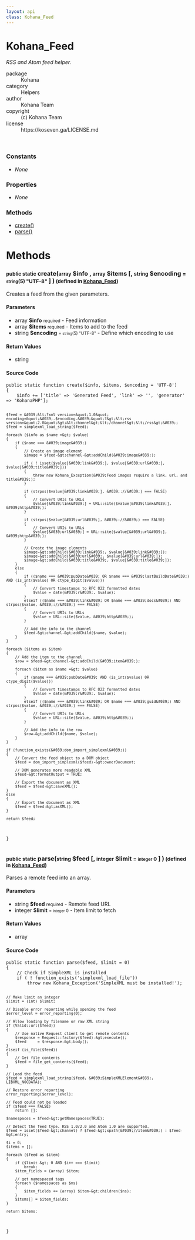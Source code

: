 ```yaml
---
layout: api
class: Kohana_Feed
---
```

<h1>Kohana_Feed</h1>
<p>
<i><p>RSS and Atom feed helper.</p>
</i>
</p>
<dl class='tags'>
<dt>package</dt>
<dd>Kohana</dd>
<dt>category</dt>
<dd>Helpers</dd>
<dt>author</dt>
<dd>Kohana Team</dd>
<dt>copyright</dt>
<dd>(c) Kohana Team</dd>
<dt>license</dt>
<dd>https://koseven.ga/LICENSE.md</dd>
</dl>
<br />
<div class='toc row d-none d-sm-flex d-md-flex d-lg-flex d-xl-flex'>
<div class='constants col-4'>
<h3>Constants</h3>
<ul>
<li>
<em>None</em>
</li>
</ul>
</div>
<div class='properties col-4'>
<h3>Properties</h3>
<ul>
<li>
<em>None</em>
</li>
</ul>
</div>
<div class='methods col-4'>
<h3>Methods</h3>
<ul>
<li>
<a href="#create">create()</a>
</li>
<li>
<a href="#parse">parse()</a>
</li>

</ul>
</div>
</div>
<h1 id='methods'>Methods</h1>
<div class='methods'>

<div class='method'>
<h3 id="create"><small>public static</small>  create(<small>array</small> <span class="param" title="Feed information">$info</span> , <small>array</small> <span class="param" title="Items to add to the feed">$items</span> [, <small>string</small> <span class="param" title="Define which encoding to use">$encoding</span> <small>= <small>string</small><span>(5)</span> "UTF-8"</small> ] )<small> (defined in <a href='/documentation/api/Kohana_Feed'>Kohana_Feed</a>)</small></h3>
<div class='description'><p>Creates a feed from the given parameters.</p>
</div>
<h4>Parameters</h4>
<ul>
<li>
 <span class="blue">array </span><strong> $info</strong> <small>required</small> - Feed information</li>
<li>
 <span class="blue">array </span><strong> $items</strong> <small>required</small> - Items to add to the feed</li>
<li>
 <span class="blue">string </span><strong> $encoding</strong> <small> = <small>string</small><span>(5)</span> "UTF-8"</small> - Define which encoding to use</li>
</ul>
<h4>Return Values</h4>
<ul class='return'>
<li>
<span class='blue'>string</span>  
</li></ul>
<div class="method-source">
<h4>Source Code</h4>
<pre>
<code class="language-php">public static function create($info, $items, $encoding = &#039;UTF-8&#039;)
{
	$info += [&#039;title&#039; =&gt; &#039;Generated Feed&#039;, &#039;link&#039; =&gt; &#039;&#039;, &#039;generator&#039; =&gt; &#039;KohanaPHP&#039;];

	$feed = &#039;&lt;?xml version=&quot;1.0&quot; encoding=&quot;&#039;.$encoding.&#039;&quot;?&gt;&lt;rss version=&quot;2.0&quot;&gt;&lt;channel&gt;&lt;/channel&gt;&lt;/rss&gt;&#039;;
	$feed = simplexml_load_string($feed);

	foreach ($info as $name =&gt; $value)
	{
		if ($name === &#039;image&#039;)
		{
			// Create an image element
			$image = $feed-&gt;channel-&gt;addChild(&#039;image&#039;);

			if ( ! isset($value[&#039;link&#039;], $value[&#039;url&#039;], $value[&#039;title&#039;]))
			{
				throw new Kohana_Exception(&#039;Feed images require a link, url, and title&#039;);
			}

			if (strpos($value[&#039;link&#039;], &#039;://&#039;) === FALSE)
			{
				// Convert URIs to URLs
				$value[&#039;link&#039;] = URL::site($value[&#039;link&#039;], &#039;http&#039;);
			}

			if (strpos($value[&#039;url&#039;], &#039;://&#039;) === FALSE)
			{
				// Convert URIs to URLs
				$value[&#039;url&#039;] = URL::site($value[&#039;url&#039;], &#039;http&#039;);
			}

			// Create the image elements
			$image-&gt;addChild(&#039;link&#039;, $value[&#039;link&#039;]);
			$image-&gt;addChild(&#039;url&#039;, $value[&#039;url&#039;]);
			$image-&gt;addChild(&#039;title&#039;, $value[&#039;title&#039;]);
		}
		else
		{
			if (($name === &#039;pubDate&#039; OR $name === &#039;lastBuildDate&#039;) AND (is_int($value) OR ctype_digit($value)))
			{
				// Convert timestamps to RFC 822 formatted dates
				$value = date(&#039;r&#039;, $value);
			}
			elseif (($name === &#039;link&#039; OR $name === &#039;docs&#039;) AND strpos($value, &#039;://&#039;) === FALSE)
			{
				// Convert URIs to URLs
				$value = URL::site($value, &#039;http&#039;);
			}

			// Add the info to the channel
			$feed-&gt;channel-&gt;addChild($name, $value);
		}
	}

	foreach ($items as $item)
	{
		// Add the item to the channel
		$row = $feed-&gt;channel-&gt;addChild(&#039;item&#039;);

		foreach ($item as $name =&gt; $value)
		{
			if ($name === &#039;pubDate&#039; AND (is_int($value) OR ctype_digit($value)))
			{
				// Convert timestamps to RFC 822 formatted dates
				$value = date(&#039;r&#039;, $value);
			}
			elseif (($name === &#039;link&#039; OR $name === &#039;guid&#039;) AND strpos($value, &#039;://&#039;) === FALSE)
			{
				// Convert URIs to URLs
				$value = URL::site($value, &#039;http&#039;);
			}

			// Add the info to the row
			$row-&gt;addChild($name, $value);
		}
	}

	if (function_exists(&#039;dom_import_simplexml&#039;))
	{
		// Convert the feed object to a DOM object
		$feed = dom_import_simplexml($feed)-&gt;ownerDocument;

		// DOM generates more readable XML
		$feed-&gt;formatOutput = TRUE;

		// Export the document as XML
		$feed = $feed-&gt;saveXML();
	}
	else
	{
		// Export the document as XML
		$feed = $feed-&gt;asXML();
	}

	return $feed;
}</code>
</pre>
</div>
</div>

<div class='method'>
<h3 id="parse"><small>public static</small>  parse(<small>string</small> <span class="param" title="Remote feed URL">$feed</span> [, <small>integer</small> <span class="param" title="Item limit to fetch">$limit</span> <small>= <small>integer</small> 0</small> ] )<small> (defined in <a href='/documentation/api/Kohana_Feed'>Kohana_Feed</a>)</small></h3>
<div class='description'><p>Parses a remote feed into an array.</p>
</div>
<h4>Parameters</h4>
<ul>
<li>
 <span class="blue">string </span><strong> $feed</strong> <small>required</small> - Remote feed URL</li>
<li>
 <span class="blue">integer </span><strong> $limit</strong> <small> = <small>integer</small> 0</small> - Item limit to fetch</li>
</ul>
<h4>Return Values</h4>
<ul class='return'>
<li>
<span class='blue'>array</span>  
</li></ul>
<div class="method-source">
<h4>Source Code</h4>
<pre>
<code class="language-php">public static function parse($feed, $limit = 0)
{
	// Check if SimpleXML is installed
	if ( ! function_exists(&#039;simplexml_load_file&#039;))
		throw new Kohana_Exception(&#039;SimpleXML must be installed!&#039;);

	// Make limit an integer
	$limit = (int) $limit;

	// Disable error reporting while opening the feed
	$error_level = error_reporting(0);

	// Allow loading by filename or raw XML string
	if (Valid::url($feed))
	{
		// Use native Request client to get remote contents
		$response = Request::factory($feed)-&gt;execute();
		$feed     = $response-&gt;body();
	}
	elseif (is_file($feed))
	{
		// Get file contents
		$feed = file_get_contents($feed);
	}

	// Load the feed
	$feed = simplexml_load_string($feed, &#039;SimpleXMLElement&#039;, LIBXML_NOCDATA);

	// Restore error reporting
	error_reporting($error_level);

	// Feed could not be loaded
	if ($feed === FALSE)
		return [];

	$namespaces = $feed-&gt;getNamespaces(TRUE);

	// Detect the feed type. RSS 1.0/2.0 and Atom 1.0 are supported.
	$feed = isset($feed-&gt;channel) ? $feed-&gt;xpath(&#039;//item&#039;) : $feed-&gt;entry;

	$i = 0;
	$items = [];

	foreach ($feed as $item)
	{
		if ($limit &gt; 0 AND $i++ === $limit)
			break;
		$item_fields = (array) $item;

		// get namespaced tags
		foreach ($namespaces as $ns)
		{
			$item_fields += (array) $item-&gt;children($ns);
		}
		$items[] = $item_fields;
	}

	return $items;
}</code>
</pre>
</div>
</div>
</div>